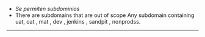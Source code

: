 - *Se permiten subdominios*
- There are subdomains that are out of scope Any subdomain containing uat, oat , mat , dev , jenkins , sandpit , nonprodss.
---


